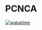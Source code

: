 # PCNCA

[![wakatime](https://wakatime.com/badge/user/681dedeb-6eeb-49a5-b0c4-c6d753eec539/project/f2e8d35a-e3c1-4ad1-9bcc-c899529b4980.svg)](https://wakatime.com/badge/user/681dedeb-6eeb-49a5-b0c4-c6d753eec539/project/f2e8d35a-e3c1-4ad1-9bcc-c899529b4980)